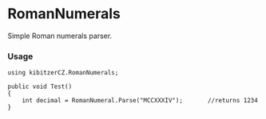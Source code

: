 # RomanNumerals

Simple Roman numerals parser.

### Usage

```
using kibitzerCZ.RomanNumerals;

public void Test()
{
	int decimal = RomanNumeral.Parse("MCCXXXIV");		//returns 1234
}
```
